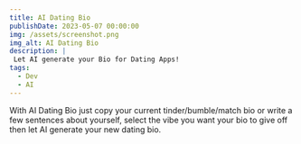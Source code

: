 ```yaml
---
title: AI Dating Bio
publishDate: 2023-05-07 00:00:00
img: /assets/screenshot.png
img_alt: AI Dating Bio
description: |
 Let AI generate your Bio for Dating Apps!
tags:
  - Dev
  - AI
---
```


With AI Dating Bio just copy your current tinder/bumble/match bio or write a few sentences about yourself, select the vibe you want your bio to give off then let AI generate your new dating bio.
